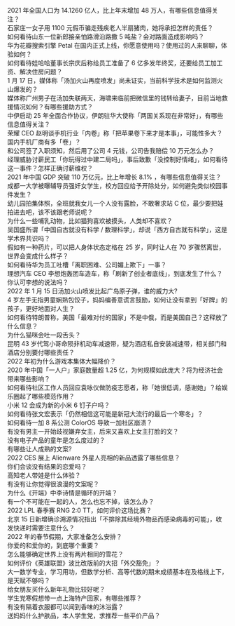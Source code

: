 2021 年全国人口为 14.1260 亿人，比上年末增加 48 万人，有哪些信息值得关注？  
石家庄一女子用 1100 元假币骗走残疾老人半扇猪肉，她将承担怎样的责任？  
如何看待山东一位新郎接亲怕路滑沿路撒 5 吨盐？会对路面造成影响吗？  
华为花瓣搜索引擎 Petal 在国内正式上线，你愿意使用吗？使用过的人来聊聊，体验如何？  
如何看待娃哈哈董事长宗庆后称给员工准备了 6 亿多发年终奖，还要给员工加工资、解决住房问题？  
1 月 17 日，媒体称「汤加火山再度喷发」尚未证实，当前科学技术是如何监测火山爆发的？  
媒体称广州男子在汤加失联两天，海啸来临前把微信里的钱转给妻子，目前当地救援情况如何？有哪些援助方式？  
中伊启动 25 年全面合作协议，伊朗驻华大使称「两国关系现在非常好」，有哪些信息值得关注？  
荣耀 CEO 赵明谈手机行业「内卷」称「把苹果卷下来才是本事」，可能性多大？国内手机厂商有多「卷」？  
和公司签了入职须知，然后用了公司 4 元钱，公司告我赔偿 10 万元怎么办？  
经理威胁讨薪民工「你玩得过中建二局吗」，事后致歉「没控制好情绪」，如何看待这一事件？怎样正确讨薪维权？  
2021 年中国 GDP 突破 110 万亿元，比上年增长 8.1% ，有哪些信息值得关注？  
成都一大学被曝辅导员强奸女学生，校方回应给予开除处分，如何避免类似校园事件发生？  
幼儿园拍集体照，全班就我女儿一个人没有露脸，不敢奢求站 C 位，最少要把娃拍进去吧，该不该跟老师说呢？  
为什么一些哺乳动物，比如猫狗喜欢被摸头，人类却不喜欢？  
吴国盛所谓「中国自古就没有科学 / 数理科学」，却说「西方自古就有科学」，这是学术界共识吗？  
假如有一种药片，可以把人身体状态定格在 25 岁，同时让人在 70 岁骤然离世，世界会变成什么样子？  
如何看待华为员工吐槽「离职困难、公司媚上欺下」一事？  
理想汽车 CEO 李想炮轰团车造车，称「刷新了创业者底线」，到底发生了什么？你认可李想的说法吗？  
2022 年 1 月 15 日汤加火山喷发比起广岛原子弹，谁的威力大?  
4 岁左手无指男童娴熟包饺子，妈妈编善意谎言鼓励，如何让没有拿到「好牌」的孩子，更好地面对人生？  
如何看待特朗普称，美国「最难对付的国家」不是中俄，而是美国自己？这释放了什么信息？  
为什么猫咪会吐一段舌头？  
昆明 43 岁代驾小哥命陨非机动车减速带，疑为酒店私自安装减速带，相关部门和酒店分别要付哪些责任？  
2022 年初为什么游戏本集体大幅降价？  
2020 年中国「一人户」家庭数量超 1.25 亿，为何规模如此庞大？将为经济社会带来哪些影响？  
如何看待社区工作人员回应袁咏仪做防疫志愿者，称「她很低调，感谢她」？给娱乐圈起了哪些模范作用？  
小米 12 会成为新的小米 6 钉子户吗？  
如何看待张文宏表示「仍然相信这可能是新冠大流行的最后一个寒冬」？  
如何看待一加 8 系公测 ColorOS 导致一加社区崩溃？  
有没有男主一开始歧视嫌弃女主，后来又喜欢上女主打脸的文？  
没有电子产品的童年是怎么度过的？  
有哪些让人成熟的文案?  
2022 CES 展上 Alienware 外星人亮相的新品透露了哪些信息？  
你们会谈没有结果的恋爱吗？  
高知老人带娃是什么体验？  
有没有让你觉得很浪漫的文案呢？  
为什么《开端》中李诗情是循环的开端？  
有一个不可能在一起的人，怎么也忘不掉，该怎么办？  
2022 LPL 春季赛 RNG 2:0 TT，如何评价这场比赛？  
北京 15 日新增确诊溯源情况指出「不排除其经境外物品而感染病毒的可能」，收发快递时需要注意什么？  
2022 年的春节假期，大家准备怎么安排？  
你爱的和爱你的，到底哪个重要？  
怎么能够确定世界上没有两片相同的雪花？  
如何评价《英雄联盟》波比改版前的大招「外交豁免」？  
大一数学专业，学习用功，但数学分析、高等代数的期末成绩基本在及格线上下，是天赋不够吗？  
给女朋友买什么新年礼物比较好呢？  
学生党寒假想带一点上海特产回家，有哪些推荐？  
有没有隔着衣服都可以闻到香味的沐浴露？  
送妈妈什么护肤品，本人学生党，求推荐一些平价产品？  
